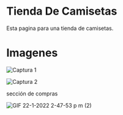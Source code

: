 # Tienda De Camisetas 
 
 Esta pagina para una tienda de camisetas.

 # Imagenes

![Captura 1](https://user-images.githubusercontent.com/95658292/147934248-ebef8a87-bf34-4832-98b3-c209a164fca4.PNG)


![Captura 2](https://user-images.githubusercontent.com/95658292/147934550-65ed0e6b-cb1d-4b04-8d06-82c148eb08d6.PNG)

sección de compras

![GIF 22-1-2022 2-47-53 p  m  (2)](https://user-images.githubusercontent.com/95658292/150651680-cdffef6f-f598-476b-b50d-4007d7318a9b.jpg)